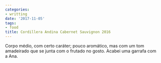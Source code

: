 ```yaml
---
categories:
- writting
date: '2017-11-05'
tags:
- food
title: Cordillera Andina Cabernet Sauvignon 2016
---
```


Corpo médio, com certo caráter; pouco aromático, mas com um tom amadeirado que se junta com o frutado no gosto. Acabei uma garrafa com a Ana.

